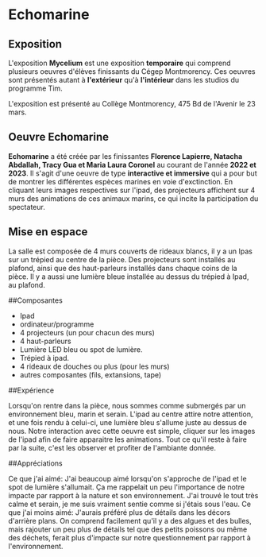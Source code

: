 # Echomarine

## Exposition

L'exposition **Mycelium** est une exposition **temporaire** qui comprend plusieurs oeuvres d'élèves finissants du Cégep Montmorency. Ces oeuvres sont présentés autant à **l'extérieur** qu'à **l'intérieur** dans les studios du programme Tim.

L'exposition est présenté au Collège Montmorency, 475 Bd de l'Avenir le 23 mars.

## Oeuvre Echomarine

**Echomarine** a été créée par les finissantes **Florence Lapierre, Natacha Abdallah, Tracy Gua et Maria Laura Coronel** au courant de l'année **2022 et 2023**.
Il s'agit d'une oeuvre de type **interactive et immersive** qui a pour but de montrer les différentes espèces marines en voie d'exctinction. En cliquant leurs images respectives sur l'ipad, des projecteurs affichent sur 4 murs des animations de ces animaux marins, ce qui incite la participation du spectateur.

## Mise en espace

La salle est composée de 4 murs couverts de rideaux blancs, il y a un Ipas sur un trépied au centre de la pièce. Des projecteurs sont installés au plafond, ainsi que des haut-parleurs installés dans chaque coins de la pièce. Il y a aussi une lumière bleue installée au dessus du trépied à Ipad, au plafond.

##Composantes

* Ipad
* ordinateur/programme
* 4 projecteurs (un pour chacun des murs)
* 4 haut-parleurs
* Lumière LED bleu ou spot de lumière.
* Trépied à ipad.
* 4 rideaux de douches ou plus (pour les murs)
* autres composantes (fils, extansions, tape)

##Expérience

Lorsqu'on rentre dans la pièce, nous sommes comme submergés par un environnement bleu, marin et serain. L'ipad au centre attire notre attention, et une fois rendu à celui-ci, une lumière bleu s'allume juste au dessus de nous. Notre interaction avec cette oeuvre est simple, cliquer sur les images de l'ipad afin de faire apparaitre les animations. Tout ce qu'il reste à faire par la suite, c'est les observer et profiter de l'ambiante donnée.

##Appréciations

Ce que j'ai aimé: J'ai beaucoup aimé lorsqu'on s'approche de l'ipad et le spot de lumière s'allumait. Ça me rappelait un peu l'importance de notre impacte par rapport à la nature et son environnement. J'ai trouvé le tout très calme et serain, je me suis vraiment sentie comme si j'étais sous l'eau.
Ce que j'ai moins aimé: J'aurais préféré plus de détails dans les décors d'arrière plans. On comprend facilement qu'il y a des algues et des bulles, mais rajouter un peu plus de détails tel que des petits poissons  ou même des déchets, ferait plus d'impacte sur notre questionnement par rapport à l'environnement.
